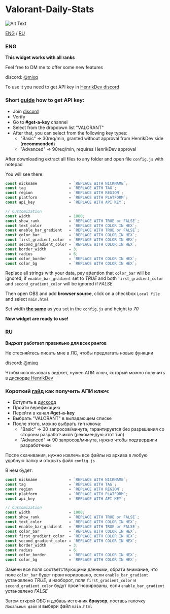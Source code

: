 # Valorant-Daily-Stats
![Alt Text](https://i.ibb.co/Y4MN4mzN/gif.gif)

[ENG](#ENG) / [RU](#RU)
### ENG
**This widget works with all ranks**

Feel free to DM me to offer some new features 

discord: [@mixq](https://discord.com/users/353798731377934337)

To use it you need to get API key in [HenrikDev discord](https://discord.com/invite/X3GaVkX2YN)

### Short [guide](https://docs.henrikdev.xyz/authentication-and-authorization) how to get API key:

- Join [discord](https://discord.com/invite/X3GaVkX2YN)
- Verify
- Go to **#get-a-key** channel
- Select from the dropdown list "VALORANT"
- After that, you can select from the following key types:
  - "Basic" ⇒ 30req/min, granted without approval from HenrikDev side (**recommended**)
  - "Advanced" ⇒ 90req/min, requires HenrikDev approval

After downloading extract all files to any folder and open file `config.js` with notepad

You will see there: 

```js
const nickname              = `REPLACE WITH NICKNAME`;                  // Valorant in-game nickname
const tag                   = `REPLACE WITH TAG`;                       // Valorant in-game tag
const region                = `REPLACE WITH REGION`;                    // Possible regions: eu / na / latam / br / ap / kr
const platform              = `REPLACE WITH PLATFORM`;                  // Possible platforms: pc / console
const api_key               = `REPLACE WITH API KEY`;                   // Gets in HenrikDev discord

// Customization
const width                 = 1000;                                     // Width in px, only digit (example 1000)
const show_rank             = `REPLACE WITH TRUE or FALSE`;             // If TRUE shows rank before RR
const text_color            = `REPLACE WITH COLOR IN HEX`;              // Text color | example #000000ff where's last two characters is opacity
const enable_bar_gradient   = `REPLACE WITH TRUE or FALSE`;             // If TRUE enables gradient on progress bar
const color_bar             = `REPLACE WITH COLOR IN HEX`;              // Color of progress bar ignored if enable_bar_gradient is true 
const first_gradient_color  = `REPLACE WITH COLOR IN HEX`;              // Left color of gradient
const second_gradient_color = `REPLACE WITH COLOR IN HEX`;              // Right color of gradient
const border_width          = 3;                                        // Width of border in pixels
const radius                = 6;                                        // Radius in pixels 
const color_border          = `REPLACE WITH COLOR IN HEX`;              // Color of border of progress bar
const color_bg              = `REPLACE WITH COLOR IN HEX`;              // Color of progress bar background
```
Replace all strings with your data, pay attention that `color_bar` will be ignored, if `enable_bar_gradient` set to *TRUE* and both `first_gradient_color` and `second_gradient_color` will be ignored if *FALSE*

Then open OBS and add **browser source**, click on a checkbox `Local file` and select `main.html` 

Set width <ins>**the same**</ins> as you set in the `config.js` and height to *70*

**Now widget are ready to use!**

### RU
**Виджет работает правильно для всех рангов**

Не стесняйтесь писать мне в ЛС, чтобы предлагать новые функции

discord: [@mixq](https://discord.com/users/353798731377934337)

Чтобы использовать виджет, нужен АПИ ключ, который можно получить в [дискорде HenrikDev](https://discord.com/invite/X3GaVkX2YN)

### Короткий [гайд](https://docs.henrikdev.xyz/authentication-and-authorization) как получить АПИ ключ:

- Вступить в [дискорд](https://discord.com/invite/X3GaVkX2YN)
- Пройти верефикацию
- Перейти в канал **#get-a-key**
- Выбрать "VALORANT" в выпадающем списке
- После этого, можно выбрать тип ключа:
  - "Basic" ⇒ 30 запросов/минута, гарантируется без разрешения со стороны разработчиков (рекомендую этот тип)
  - "Advanced" ⇒ 90 запросов/минута, нужно чтобы подтвердили разработчики

После скачивания, нужно извлечь все файлы из архива в любую удобную папку и открыть файл `config.js`

В нем будет: 

```js
const nickname              = `REPLACE WITH NICKNAME`;                  // Valorant in-game nickname
const tag                   = `REPLACE WITH TAG`;                       // Valorant in-game tag
const region                = `REPLACE WITH REGION`;                    // Possible regions: eu / na / latam / br / ap / kr
const platform              = `REPLACE WITH PLATFORM`;                  // Possible platforms: pc / console
const api_key               = `REPLACE WITH API KEY`;                   // Gets in HenrikDev discord

// Customization
const width                 = 1000;                                     // Width in px, only digit (example 1000)
const show_rank             = `REPLACE WITH TRUE or FALSE`;             // If TRUE shows rank before RR
const text_color            = `REPLACE WITH COLOR IN HEX`;              // Text color | example #000000ff where's last two characters is opacity
const enable_bar_gradient   = `REPLACE WITH TRUE or FALSE`;             // If TRUE enables gradient on progress bar
const color_bar             = `REPLACE WITH COLOR IN HEX`;              // Color of progress bar ignored if enable_bar_gradient is true 
const first_gradient_color  = `REPLACE WITH COLOR IN HEX`;              // Left color of gradient
const second_gradient_color = `REPLACE WITH COLOR IN HEX`;              // Right color of gradient
const border_width          = 3;                                        // Width of border in pixels
const radius                = 6;                                        // Radius in pixels 
const color_border          = `REPLACE WITH COLOR IN HEX`;              // Color of border of progress bar
const color_bg              = `REPLACE WITH COLOR IN HEX`;              // Color of progress bar background
```
Замени все поля соответствующими данными, обрати внимание, что поле `color_bar` будет проигнорировано, если `enable_bar_gradient` установлено *TRUE*, и наоборот, поля `first_gradient_color` и `second_gradient_color` будут проигнорированы, если `enable_bar_gradient` установлено *FALSE*

Затем открой ОБС и добавь источник **браузер**, поставь галочку `Локальный файл` и выбери файл `main.html`
